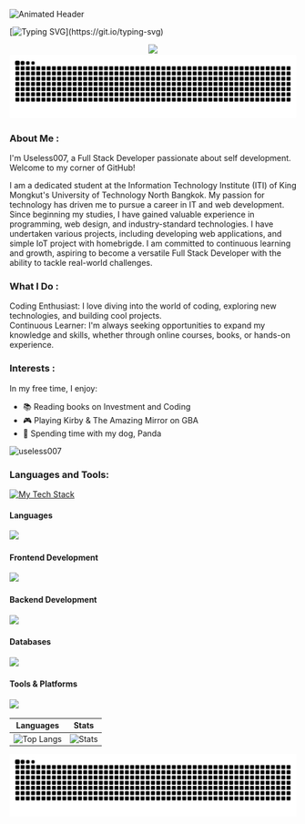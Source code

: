 ![Animated Header](https://capsule-render.vercel.app/api?type=waving&color=0e75b6&height=200&section=header&text=Useless007&fontSize=90&animation=fadeIn)

[![Typing SVG](https://readme-typing-svg.demolab.com/?lines=Hi+there+👋;I+am+a+Full+Stack+Developer;I+love+coding!)](https://git.io/typing-svg)

<div id="header" align="center">
  <img src="https://media3.giphy.com/media/v1.Y2lkPTc5MGI3NjExZDFjMzMwd200NG8xYzEwcDJpcm9kaXJ2MjdzZnI3MW5mdG13OHNobSZlcD12MV9pbnRlcm5hbF9naWZfYnlfaWQmY3Q9Zw/Ws6T5PN7wHv3cY8xy8/giphy.gif" width="50%">
</div>

<div align="center">
  <img src="dist/github-contribution-grid-snake.svg" alt="snake animation" />
</div>

### About Me :

I'm Useless007, a Full Stack Developer passionate about self development. Welcome to my corner of GitHub!

I am a dedicated student at the Information Technology Institute (ITI) of King Mongkut's University of Technology North Bangkok. My passion for technology has driven me to pursue a career in IT and web development. Since beginning my studies, I have gained valuable experience in programming, web design, and industry-standard technologies. I have undertaken various projects, including developing web applications, and simple IoT project with homebrigde.
I am committed to continuous learning and growth, aspiring to become a versatile Full Stack Developer with the ability to tackle real-world challenges.

### What I Do :

Coding Enthusiast: I love diving into the world of coding, exploring new technologies, and building cool projects.<br>
Continuous Learner: I'm always seeking opportunities to expand my knowledge and skills, whether through online courses, books, or hands-on experience.

### Interests :

In my free time, I enjoy:

- 📚 Reading books on Investment and Coding
- 🎮 Playing Kirby & The Amazing Mirror on GBA
- 🐶 Spending time with my dog, Panda

<p align="left"> <img src="https://komarev.com/ghpvc/?username=useless007&label=Profile%20views&color=0e75b6&style=flat" alt="useless007" /> </p>

<div align="left">
  <h3>Languages and Tools:</h3>
  <a href="https://git.io/typing-svg">
    <img src="https://readme-typing-svg.demolab.com/?lines=My+Tech+Stack;Languages:+Go,+Python,+TypeScript;Frontend:+React,+Next.js,+Tailwind;Backend:+Node.js,+Docker,+Redis&vCenter=true&width=450&height=50" alt="My Tech Stack" />
  </a>
  <h4>Languages</h4>
  <a href="https://skillicons.dev">
    <img src="https://skillicons.dev/icons?i=cpp,cs,java,js,ts,php,py,go,zig" />
  </a>
  <h4>Frontend Development</h4>
  <a href="https://skillicons.dev">
    <img src="https://skillicons.dev/icons?i=html,css,react,nextjs,bootstrap,tailwind" />
  </a>
  <h4>Backend Development</h4>
  <a href="https://skillicons.dev">
    <img src="https://skillicons.dev/icons?i=nodejs,fastapi,elysia,bun" />
  </a>
  <h4>Databases</h4>
  <a href="https://skillicons.dev">
    <img src="https://skillicons.dev/icons?i=mysql,postgres,redis,prisma" />
  </a>
  <h4>Tools & Platforms</h4>
  <a href="https://skillicons.dev">
    <img src="https://skillicons.dev/icons?i=linux,git,arduino,dotnet,anaconda,cloudflare,photoshop,docker,figma" />
  </a>
</div>


| Languages                                                                                                                       | Stats                                                                                                                     |
| ------------------------------------------------------------------------------------------------------------------------------- | ------------------------------------------------------------------------------------------------------------------------- |
| ![Top Langs](https://github-readme-stats.vercel.app/api/top-langs?username=useless007&show_icons=true&locale=en&layout=compact) | ![Stats](https://github-readme-stats.vercel.app/api?username=useless007&theme=radical&show_icons=true&count_private=true) |

<div align="center">
  <img src="dist/github-contribution-grid-snake.svg" alt="snake animation" />
</div>

<!--
Connect with Me
Feel free to connect with me on:

[LinkedIn](Your LinkedIn Profile URL)
[Twitter](Your Twitter Profile URL)
[Personal Website/Blog](Your Personal Website or Blog URL)
Let's collaborate and create something awesome together! 😊
-->

<!--
**Useless007/Useless007** is a ✨ _special_ ✨ repository because its `README.md` (this file) appears on your GitHub profile.

Here are some ideas to get you started:

- 🔭 I’m currently working on ...
- 🌱 I’m currently learning ...
- 👯 I’m looking to collaborate on ...
- 🤔 I’m looking for help with ...
- 💬 Ask me about ...
- 📫 How to reach me: ...
- 😄 Pronouns: ...
- ⚡ Fun fact: ...
-->
